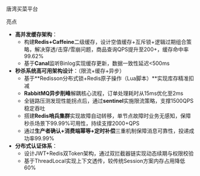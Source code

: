 唐湾买菜平台

亮点

- **高并发缓存架构**：
    - 构建**Redis+Caffeine**二级缓存，设计空值缓存+互斥锁+逻辑过期组合策略，解决穿透/击穿/雪崩问题，商品查询QPS提升至200+，缓存命中率99.62%
    - 基于**Canal**监听Binlog实现缓存更新，数据一致性延迟<500ms
- **秒杀系统高可用架构设计**：（限流+缓存+异步）
    - 基于**Redisson分布式锁+Redis原子操作（Lua脚本）**实现库存精准扣减
    - **RabbitMQ异步削峰**解耦核心流程，订单处理耗时从15ms优化至2ms
    - 全链路压测发现性能拐点后，通过**sentinel**实施限流策略，支撑1500QPS稳定吞吐
    - 搭建**Redis哨兵集群**实现故障自动转移，单节点故障时业务无感知，保障秒杀场景下99.99%可用性，持续支撑2000+QPS
    - 通过**生产者确认+消费端幂等+定时补偿**三重机制保障消息可靠性，投递成功率99.99%
- **分布式认证体系**：
    - 设计JWT+Redis双Token架构，通过双拦截器链实现动态续期与权限校验
    - 基于ThreadLocal实现上下文透传，较传统Session方案内存占用降低60%

